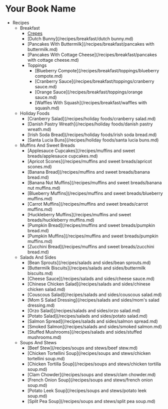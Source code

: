 # Your Book Name

- Recipes
  - Breakfast
      * [Crepes](/recipes/breakfast/crepes.md)
      * [Dutch Bunny](/recipes/breakfast/dutch bunny.md)
      * [Pancakes With Buttermilk](/recipes/breakfast/pancakes with buttermilk.md)
      * [Pancakes With Cottage Cheese](/recipes/breakfast/pancakes with cottage cheese.md)
    - Toppings
        * [Blueberry Compote](/recipes/breakfast/toppings/blueberry compote.md)
        * [Cranberry Sauce](/recipes/breakfast/toppings/cranberry sauce.md)
        * [Orange Sauce](/recipes/breakfast/toppings/orange sauce.md)
      * [Waffles With Squash](/recipes/breakfast/waffles with squash.md)
  - Holiday Foods
      * [Cranberry Salad](/recipes/holiday foods/cranberry salad.md)
      * [Danish Pastry Wreath](/recipes/holiday foods/danish pastry wreath.md)
      * [Irish Soda Bread](/recipes/holiday foods/irish soda bread.md)
      * [Santa Lucia Buns](/recipes/holiday foods/santa lucia buns.md)
  - Muffins And Sweet Breads
      * [Applesauce Cupcakes](/recipes/muffins and sweet breads/applesauce cupcakes.md)
      * [Apricot Scones](/recipes/muffins and sweet breads/apricot scones.md)
      * [Banana Bread](/recipes/muffins and sweet breads/banana bread.md)
      * [Banana Nut Muffins](/recipes/muffins and sweet breads/banana nut muffins.md)
      * [Blueberry Muffins](/recipes/muffins and sweet breads/blueberry muffins.md)
      * [Carrot Muffins](/recipes/muffins and sweet breads/carrot muffins.md)
      * [Huckleberry Muffins](/recipes/muffins and sweet breads/huckleberry muffins.md)
      * [Pumpkin Bread](/recipes/muffins and sweet breads/pumpkin bread.md)
      * [Pumpkin Muffins](/recipes/muffins and sweet breads/pumpkin muffins.md)
      * [Zucchini Bread](/recipes/muffins and sweet breads/zucchini bread.md)
  - Salads And Sides
      * [Bean Sprouts](/recipes/salads and sides/bean sprouts.md)
      * [Buttermilk Biscuits](/recipes/salads and sides/buttermilk biscuits.md)
      * [Cheese Sauce](/recipes/salads and sides/cheese sauce.md)
      * [Chinese Chicken Salad](/recipes/salads and sides/chinese chicken salad.md)
      * [Couscous Salad](/recipes/salads and sides/couscous salad.md)
      * [Mom S Salad Dressing](/recipes/salads and sides/mom's salad dressing.md)
      * [Orzo Salad](/recipes/salads and sides/orzo salad.md)
      * [Potato Salad](/recipes/salads and sides/potato salad.md)
      * [Salmon Spread](/recipes/salads and sides/salmon spread.md)
      * [Smoked Salmon](/recipes/salads and sides/smoked salmon.md)
      * [Stuffed Mushrooms](/recipes/salads and sides/stuffed mushrooms.md)
  - Soups And Stews
      * [Beef Stew](/recipes/soups and stews/beef stew.md)
      * [Chicken Tortellini Soup](/recipes/soups and stews/chicken tortellini soup.md)
      * [Chicken Tortilla Soup](/recipes/soups and stews/chicken tortilla soup.md)
      * [Clam Chowder](/recipes/soups and stews/clam chowder.md)
      * [French Onion Soup](/recipes/soups and stews/french onion soup.md)
      * [Potato Leek Soup](/recipes/soups and stews/potato leek soup.md)
      * [Split Pea Soup](/recipes/soups and stews/split pea soup.md)
